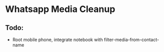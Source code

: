 # Whatsapp Media Cleanup

## Todo:
* Root mobile phone, integrate notebook with filter-media-from-contact-name
